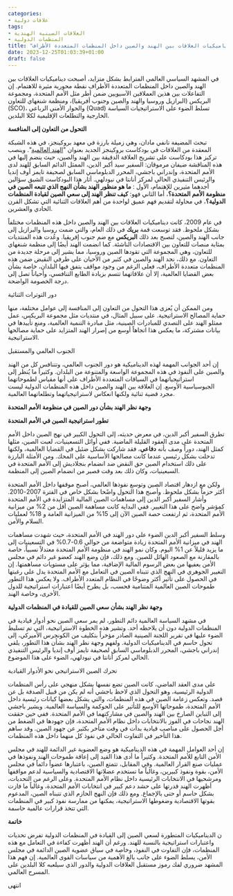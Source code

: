 ```yaml
---
categories:
- علاقات دولية
tags:
- العلاقات الصينية الهندية
- المنظمات الدولية 
title: "ديناميكيات العلاقات بين الهند والصين داخل المنظمات المتعددة الأطراف"
date: 2023-12-25T01:03:39+01:00
draft: false
---
```



في المشهد السياسي العالمي المترابط بشكل متزايد، أصبحت ديناميكيات العلاقات بين الهند والصين داخل المنظمات المتعددة الأطراف نقطة محورية مثيرة للاهتمام. إن التفاعلات بين هذين العملاقين الآسيويين ضمن أطر مثل الأمم المتحدة، ومجموعة البريكس (البرازيل وروسيا والهند والصين وجنوب أفريقيا)، ومنظمة شنغهاي للتعاون (SCO)، والحوار الأمني الرباعي (Quad) تسلط الضوء على الاستراتيجيات السياسة الخارجية والتطلعات الإقليمية لكلا البلدين.

**التحول من التعاون إلى المنافسة**

تبحث المضيفة تانفي مادان، وهي زميلة بارزة في معهد بروكينجز، في هذه الشبكة المعقدة من العلاقات في بودكاست بروكينجز الجديد بعنوان "[الهند العالمية](https://www.brookings.edu/articles/india-china-dynamics-in-multilateral-and-minilateral-organizations///)". وينصب تركيز هذا بودكاست على تشريح العلاقة الدقيقة بين الهند والصين، حيث ينضم إليها في هذه المناقشة ضيفان مرموقان: السفير سيد أكبر الدين، الممثل الدائم السابق للهند لدى الأمم المتحدة، وإندراني باجشي، المحرر الدبلوماسي السابق لصحيفة تايمز أوف إنديا والرئيس التنفيذي الحالي لمركز أنانتا في نيودلهي.
أثار هذا البودكاست الشيق سؤالين أجدهما مثيرين للإهتمام، الأول : **ما هو منظور الهند بشأن النهج الذي تتبعه الصين في منظومة الأمم المتحدة؟**، أما الثاني فهو: **كيف تنظر الهند إلى سعي الصين لقيادة المنظمات الدولية؟**، في محاولة لتقديم فهم عميق لواحدة من أهم العلاقات الثنائية التي تشكل القرن الحادي والعشرين.

في عام 2009، كانت ديناميكيات العلاقات بين الهند والصين داخل هذه المنظمات مختلفاً بشكل ملحوظ. فقد توسعت قمة **بريك** في ذلك العام، والتي ضمت روسيا والبرازيل إلى جانب الهند والصين، لتصبح بعد ذلك **البريكس** مع ضم جنوب إفريقيا. وعُدت هذه المنتديات بمثابة منصات للتعاون بين الاقتصادات الناشئة. كما انضمت الهند أيضًا إلى منظمة شنغهاي للتعاون، وهي المجموعة التي تقودها الصين وروسيا، مما يشير إلى مرحلة جديدة من التعاون.
مع ذلك، نجد الهند والصين في كثير من الأحيان على طرفي النقيض ضمن هذه المنظمات متعددة الأطراف، فعلى الرغم من وجود مواقف يتفق فيها البلدان، خاصة بشأن بعض القضايا العالمية، إلا أن علاقاتهما تتسم بزيادة الطابع التنافسي، وأحياناً تصل إلى درجة الخصومة الواضحة.

دور التوترات الثنائية

ومن الممكن أن يُعزى هذا التحول من التعاون إلى المنافسة إلى عوامل مختلفة، منها حماية المصالح الاستراتيجية. على سبيل المثال، في منتديات مثل مجموعة البريكس، عمل ممثلو الهند على التصدي للمبادرات الصينية، مثل مبادرة التنمية العالمية، ومنع تأييدها في بيانات مشتركة، ما يعكس هذا اتجاهاً أوسع من إصرار الهند المتزايد على حماية مصالحها الاستراتيجية.

الجنوب العالمي والمستقبل

إن أحد الجوانب المهمة لهذه الديناميكية هو دور الجنوب العالمي، وتتنافس كل من الهند والصين على النفوذ في هذه المجموعة الواسعة والمتنوعة من البلدان. وكثيراً ما يُنظر إلى استراتيجياتهما في السياقات المتعددة الأطراف على أنها مقياس لطموحاتهما الجيوسياسية الأوسع. إن العلاقة بين الهند والصين داخل هذه المنظمات الدولية ليست مجرد قضية ثنائية ولكنها انعكاس لاستراتيجياتهما وتطلعاتهما العالمية.

**وجهة نظر الهند بشأن دور الصين في منظومة الأمم المتحدة**

**تطور استراتيجية الصين في الأمم المتحدة**

تطرق السفير أكبر الدين، في معرض حديثه، إلى التحول الكبير في نهج الصين داخل الأمم المتحدة على مدى العقود القليلة الماضية. ففي أوائل التسعينيات، لعبت الصين، مثلها كمثل الهند، دوراً وصف بأنه **دفاعي**، فقد شاركت بشكل ضئيل في القضايا العالمية، ولكنها تدخلت بشكل رئيسي عندما كانت مصالحها الأساسية على المحك. ومن الأمثلة البارزة على ذلك استخدام الصين حق النقض ضد انضمام بنجلاديش إلى الأمم المتحدة في السبعينيات، وكان ذلك بعد وقت قصير من انضمام الصين إلى المنظمة.

ولكن مع ازدهار اقتصاد الصين وتوسع نفوذها العالمي، أصبح موقفها داخل الأمم المتحدة أكثر حزماً بشكل ملحوظ. وأصبح هذا التحول واضًحا بشكل خاص في الفترة 2007-2010. وأشار السفير أكبر الدين إلى مساهمات الصين المالية المتزايدة في الأمم المتحدة كمؤشر واضح على هذا التغيير. ففي البداية كانت مساهمة الصين أقل من 2% من ميزانية الأمم المتحدة، ثم ارتفعت حصة الصين الآن إلى 15% من الميزانية العامة و 18% لعمليات السلام والأمن.

وسلط السفير أكبر الدين الضوء على دور الهند في الأمم المتحدة، حيث شهدت مساهمات الهند في ميزانية الأمم المتحدة زيادة متواضعة من حوالي 0.6-0.7% في التسعينيات إلى ما يزيد قليلاً عن 1% اليوم. وكان نمو الهند في منظومة الأمم المتحدة معتدلاً نسبياً، خاصة بالمقارنة مع الصعود الهائل للصين. ومع ذلك، فإن وضع الهند كعضو غير دائم في مجلس الأمن يعفيها من بعض الرسوم المالية الإضافية، مما يؤثر على مستويات مساهمتها.
إن التغيير الجوهري في النهج الذي تتبناه الصين في التعامل مع الأمم المتحدة يدل على رغبتها في الحصول على تأثير أكثر وضوحًا في النظام المتعدد الأطراف. ولا يعكس هذا التطور طموحات الصين العالمية المتنامية فحسب، بل يطرح أيضًا اعتبارات استراتيجية للدول الأخرى، وخاصة الهند. 

**وجهة نظر الهند بشأن سعي الصين للقيادة في المنظمات الدولية**

في مشهد السياسة العالمية دائم التطور، لم يمر سعي الصين نحو أدوار قيادية في المنظمات الدولية دون أن يلاحظه أحد. وتشير هذه الخطوة الاستراتيجية، التي تم تسليط الضوء عليها في تقرير اللجنة الصينية الصادر مؤخراً بتكليف من الكونجرس الأميركي، إلى تحول حاسم في الديناميكيات الدولية. ولفهم وجهة نظر الهند بشأن هذا التطور، يلقي إندراني باجشي، المحرر الدبلوماسي السابق لصحيفة تايمز أوف إنديا والرئيس التنفيذي الحالي لمركز أنانتا في نيودلهي، الضوء على هذا الموضوع.

تحرك الصين الاستراتيجي نحو الأدوار القيادية

على مدى العقد الماضي، كانت الصين تضع نفسها بشكل منهجي على رأس المنظمات الدولية الرئيسية، وهو التحول الذي لاحظ باجشي أنه لم يكن من قبيل الصدفة بل عن قصد. وتعكس زعامة الصين في هذه المنظمات، والتي يشكل بعضها كيانات رئيسية داخل الأمم المتحدة، طموحاتها الأوسع للتأثير على الحوكمة والسياسة العالمية.
ويشير باجشي إلى التباين الصارخ بين الهند والصين في مشاركتهما في الأمم المتحدة. ففي حين حققت الهند نجاحات في الفوز بالانتخابات داخل نظام الأمم المتحدة، فإن جهودها في الضغط من أجل الحصول على مناصب قيادية بدأت في وقت متأخر بكثير عن جهود الصين. وقد ساهم هذا التأخير في التفاوت الحالي في نفوذ كل منهما داخل هذه المنظمات.

إن أحد العوامل المهمة في هذه الديناميكية هو وضع العضوية غير الدائمة للهند في مجلس الأمن التابع للأمم المتحدة. وكثيراً ما أدى هذا القيد إلى إعاقة طموحات الهند ونفوذها في عمليات صنع القرار العالمية. وفي المقابل، تتمتع الصين، باعتبارها عضواً دائماً في مجلس الأمن، بقوة ونفوذ كبيرين، وغالباً ما تستخدم عضلاتها الاقتصادية والسياسية لدعم مواقفها ومرشحيها في الانتخابات الرئيسية داخل نظام الأمم المتحدة.
وعلى الرغم من التحديات، أظهرت الهند قدرتها على حشد دعم كبير في انتخابات الأمم المتحدة، وغالباً ما فازت بشكل حاسم أو حتى بالإجماع. ومع ذلك فإن النهج الحازم الذي تتبناه الصين، المدعوم بقوتها الاقتصادية وضغوطها الاستراتيجية، يمكنها من ممارسة نفوذ كبير في المنظمات التي تتخذ قرارات عالمية حاسمة.

**خاتمة**

ن الديناميكيات المتطورة لسعي الصين إلى القيادة في المنظمات الدولية تفرض تحديات واعتبارات استراتيجية بالنسبة للهند. ورغم أن الهند أظهرت كفاءة في التعامل مع هذه المنظمات، فإن التفاوت في النفوذ، وخاصة في سياق عضوية الصين الدائمة في مجلس الأمن، يسلط الضوء على جانب بالغ الأهمية من سياسات القوى العالمية. إن فهم هذا المشهد ضروري لفك رموز مستقبل العلاقات الدولية والدور الذي سيلعبه كلا البلدين على المسرح العالمي.

انتهى
